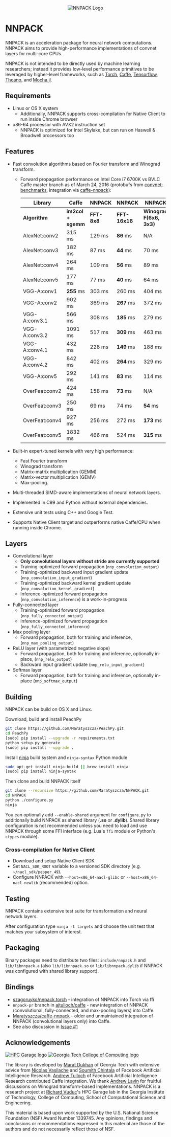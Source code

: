 <p align="center"><img src="https://maratyszcza.github.io/NNPACK/NNPACK.png" alt="NNPACK Logo" title="NNPACK"/></p>

# NNPACK

NNPACK is an acceleration package for neural network computations. NNPACK aims to provide high-performance implementations of convnet layers for multi-core CPUs.

NNPACK is not intended to be directly used by machine learning researchers; instead it provides low-level performance primitives to be leveraged by higher-level frameworks, such as [Torch](http://torch.ch/), [Caffe](http://caffe.berkeleyvision.org/), [Tensorflow](https://www.tensorflow.org/), [Theano](https://github.com/Theano/Theano), and [Mocha.jl](https://github.com/pluskid/Mocha.jl).

## Requirements

- Linux or OS X system
  - Additionally, NNPACK supports cross-compilation for Native Client to run inside Chrome browser
- x86-64 processor with AVX2 instruction set
  - NNPACK is optimized for Intel Skylake, but can run on Haswell & Broadwell processors too

## Features

- Fast convolution algorithms based on Fourier transform and Winograd transform.
  - Forward propagation performance on Intel Core i7 6700K vs BVLC Caffe master branch as of March 24, 2016 (protobufs from [convnet-benchmarks](https://github.com/soumith/convnet-benchmarks), integration via [caffe-nnpack](https://github.com/Maratyszcza/caffe-nnpack)):
  
    | Library        | Caffe              | NNPACK      | NNPACK        | NNPACK                   |
    | -------------- | ------------------ | ----------- | ------------- | ------------------------ |
    | **Algorithm**  | **im2col + sgemm** | **FFT-8x8** | **FFT-16x16** | **Winograd F(6x6, 3x3)** |
    | AlexNet:conv2  |  315 ms            | 129 ms      | **86** ms     | N/A                      |
    | AlexNet:conv3  |  182 ms            |  87 ms      | **44** ms     | 70 ms                    |
    | AlexNet:conv4  |  264 ms            | 109 ms      | **56** ms     | 89 ms                    |
    | AlexNet:conv5  |  177 ms            |  77 ms      | **40** ms     | 64 ms                    |
    | VGG-A:conv1    | **255** ms         | 303 ms      | 260 ms        | 404 ms                   |
    | VGG-A:conv2    |  902 ms            | 369 ms      | **267** ms    | 372 ms                   |
    | VGG-A:conv3.1  |  566 ms            | 308 ms      | **185** ms    | 279 ms                   |
    | VGG-A:conv3.2  | 1091 ms            | 517 ms      | **309** ms    | 463 ms                   |
    | VGG-A:conv4.1  |  432 ms            | 228 ms      | **149** ms    | 188 ms                   |
    | VGG-A:conv4.2  |  842 ms            | 402 ms      | **264** ms    | 329 ms                   |
    | VGG-A:conv5    |  292 ms            | 141 ms      | **83** ms     | 114 ms                   |
    | OverFeat:conv2 |  424 ms            | 158 ms      | **73** ms     | N/A                      |
    | OverFeat:conv3 |  250 ms            |  69 ms      |  74 ms        | **54** ms                |
    | OverFeat:conv4 |  927 ms            | 256 ms      | 272 ms        | **173** ms               |
    | OverFeat:conv5 | 1832 ms            | 466 ms      | 524 ms        | **315** ms               |

- Built-in expert-tuned kernels with very high performance:
  - Fast Fourier transform
  - Winograd transform
  - Matrix-matrix multiplication (GEMM)
  - Matrix-vector multiplication (GEMV)
  - Max-pooling.
- Multi-threaded SIMD-aware implementations of neural network layers.
- Implemented in C99 and Python without external dependencies.
- Extensive unit tests using C++ and Google Test.
- Supports Native Client target and outperforms native Caffe/CPU when running inside Chrome.

## Layers

- Convolutional layer
  - **Only convolutional layers without stride are currently supported**
  - Training-optimized forward propagation (`nnp_convolution_output`)
  - Training-optimized backward input gradient update (`nnp_convolution_input_gradient`)
  - Training-optimized backward kernel gradient update (`nnp_convolution_kernel_gradient`)
  - Inference-optimized forward propagation (`nnp_convolution_inference`) is a work-in-progress
- Fully-connected layer
  - Training-optimized forward propagation (`nnp_fully_connected_output`)
  - Inference-optimized forward propagation (`nnp_fully_connected_inference`)
- Max pooling layer
  - Forward propagation, both for training and inference, (`nnp_max_pooling_output`)
- ReLU layer (with parametrized negative slope)
  - Forward propagation, both for training and inference, optionally in-place, (`nnp_relu_output`)
  - Backward input gradient update (`nnp_relu_input_gradient`)
- Softmax layer
  - Forward propagation, both for training and inference, optionally in-place (`nnp_softmax_output`)

## Building

NNPACK can be build on OS X and Linux.

Download, build and install PeachPy
```bash
git clone https://github.com/Maratyszcza/PeachPy.git
cd PeachPy
[sudo] pip install --upgrade -r requirements.txt
python setup.py generate
[sudo] pip install --upgrade .
```

Install [ninja](https://ninja-build.org) build system and `ninja-syntax` Python module
```bash
sudo apt-get install ninja-build || brew install ninja
[sudo] pip install ninja-syntax
```

Then clone and build NNPACK itself
```bash
git clone --recursive https://github.com/Maratyszcza/NNPACK.git
cd NNPACK
python ./configure.py
ninja
```

You can optionally add `--enable-shared` argument for `configure.py` to additionally build NNPACK as shared library (**.so** or **.dylib**). Shared library configuration is not recommended unless you need to load and use NNPACK through some FFI interface (e.g. Lua's `ffi` module or Python's `ctypes` module).

### Cross-compilation for Native Client

- Download and setup Native Client SDK
- Set `NACL_SDK_ROOT` variable to a versioned SDK directory (e.g. `~/nacl_sdk/pepper_49`).
- Configure NNPACK with `--host=x86_64-nacl-glibc` or `--host=x86_64-nacl-newlib` (recommended) option.

## Testing

NNPACK contains extensive test suite for transformation and neural network layers.

After configuration type `ninja -t targets` and choose the unit test that matches your subsystem of interest.

## Packaging

Binary packages need to distribute two files: `include/nnpack.h` and `lib/libnnpack.a` (also `lib/libnnpack.so` or `lib/libnnpack.dylib` if NNPACK was configured with shared library support).

## Bindings

- [szagoruyko/nnpack.torch](https://github.com/szagoruyko/nnpack.torch) - integration of NNPACK into Torch via ffi
- `nnpack-pr` branch in [ajtulloch/caffe](https://github.com/ajtulloch/caffe/tree/nnpack-pr) - new integration of NNPACK (convolutional, fully-connected, and max-pooling layers) into Caffe.
- [Maratyszcza/caffe-nnpack](https://github.com/Maratyszcza/caffe-nnpack) - older and unmaintained integration of NNPACK (convolutional layers only) into Caffe.
- See also discussion in [Issue #1](https://github.com/Maratyszcza/NNPACK/issues/1)

## Acknowledgements

[![HPC Garage logo](https://github.com/Maratyszcza/PeachPy/blob/master/logo/hpcgarage.png)](http://hpcgarage.org)
[![Georgia Tech College of Computing logo](https://github.com/Maratyszcza/PeachPy/blob/master/logo/college-of-computing.gif)](http://www.cse.gatech.edu/)

The library is developed by [Marat Dukhan](http://www.maratdukhan.com) of Georgia Tech with extensive advice from [Nicolas Vasilache](https://research.facebook.com/nicolas-vasilache) and [Soumith Chintala](http://soumith.ch/) of Facebook Artificial Intelligence Research. [Andrew Tulloch](http://tullo.ch/) of Facebook Artificial Intelligence Research contributed Caffe integration. We thank [Andrew Lavin](https://github.com/andravin) for fruitful discussions on Winograd transform-based implementations. NNPACK is a research project at [Richard Vuduc](http://vuduc.org)'s HPC Garage lab in the Georgia Institute of Technology, College of Computing, School of Computational Science and Engineering.

This material is based upon work supported by the U.S. National Science Foundation (NSF) Award Number 1339745. Any opinions, findings and conclusions or recommendations expressed in this material are those of the authors and do not necessarily reflect those of NSF.
